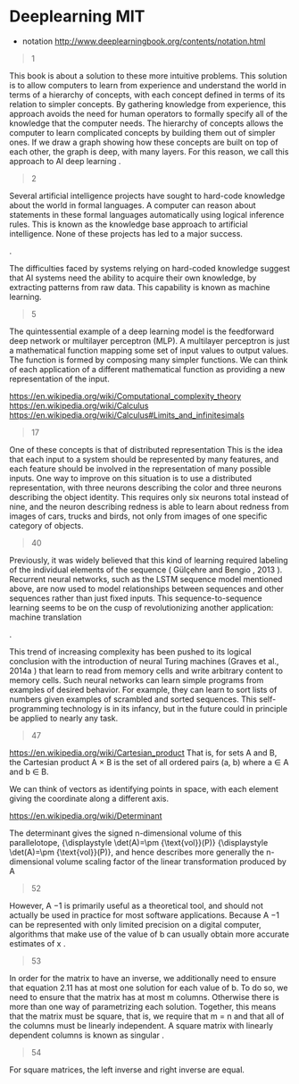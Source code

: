 # Deeplearning MIT 

* notation http://www.deeplearningbook.org/contents/notation.html

> 1

This book is about a solution to these more intuitive problems. This solution is
to allow computers to learn from experience and understand the world in terms of a
hierarchy of concepts, with each concept defined in terms of its relation to simpler
concepts. By gathering knowledge from experience, this approach avoids the need
for human operators to formally specify all of the knowledge that the computer
needs. The hierarchy of concepts allows the computer to learn complicated concepts
by building them out of simpler ones. If we draw a graph showing how these
concepts are built on top of each other, the graph is deep, with many layers. For
this reason, we call this approach to AI deep learning .


> 2

Several artificial intelligence projects have sought to hard-code knowledge about
the world in formal languages. A computer can reason about statements in these
formal languages automatically using logical inference rules. This is known as the
knowledge base approach to artificial intelligence. None of these projects has led
to a major success.

.

The difficulties faced by systems relying on hard-coded knowledge suggest
that AI systems need the ability to acquire their own knowledge, by extracting
patterns from raw data. This capability is known as machine learning.

> 5

The quintessential example of a deep learning model is the feedforward deep
network or multilayer perceptron (MLP). A multilayer perceptron is just a
mathematical function mapping some set of input values to output values. The
function is formed by composing many simpler functions. We can think of each
application of a different mathematical function as providing a new representation
of the input.



https://en.wikipedia.org/wiki/Computational_complexity_theory
https://en.wikipedia.org/wiki/Calculus
https://en.wikipedia.org/wiki/Calculus#Limits_and_infinitesimals

> 17

One of these concepts is that of distributed representation
This is the idea that each input to a system should be represented by
many features, and each feature should be involved in the representation of many
possible inputs.
One way to
improve on this situation is to use a distributed representation, with three neurons
describing the color and three neurons describing the object identity. This requires
only six neurons total instead of nine, and the neuron describing redness is able to
learn about redness from images of cars, trucks and birds, not only from images
of one specific category of objects.

> 40

Previously,
it was widely believed that this kind of learning required labeling of the individual
elements of the sequence ( Gülçehre and Bengio , 2013 ). Recurrent neural networks,
such as the LSTM sequence model mentioned above, are now used to model
relationships between sequences and other sequences rather than just fixed inputs.
This sequence-to-sequence learning seems to be on the cusp of revolutionizing
another application: machine translation

.

This trend of increasing complexity has been pushed to its logical conclusion
with the introduction of neural Turing machines (Graves et al., 2014a ) that learn
to read from memory cells and write arbitrary content to memory cells. Such
neural networks can learn simple programs from examples of desired behavior. For
example, they can learn to sort lists of numbers given examples of scrambled and
sorted sequences. This self-programming technology is in its infancy, but in the
future could in principle be applied to nearly any task.


> 47

https://en.wikipedia.org/wiki/Cartesian_product
That is, for sets A and B, the Cartesian product A × B is the set of all ordered pairs (a, b) where a ∈ A and b ∈ B. 

We can think of vectors as identifying points in space, with each element
giving the coordinate along a different axis.

https://en.wikipedia.org/wiki/Determinant

The determinant gives the signed n-dimensional volume of this parallelotope, {\displaystyle \det(A)=\pm {\text{vol}}(P)} {\displaystyle \det(A)=\pm {\text{vol}}(P)}, and hence describes more generally the n-dimensional volume scaling factor of the linear transformation produced by A


> 52

However, A −1 is primarily useful as a theoretical
tool, and should not actually be used in practice for most software applications.
Because A −1 can be represented with only limited precision on a digital computer,
algorithms that make use of the value of b can usually obtain more accurate
estimates of x .


> 53

In order for the matrix to have an inverse, we additionally need to ensure that
equation 2.11 has at most one solution for each value of b. To do so, we need to
ensure that the matrix has at most m columns. Otherwise there is more than one
way of parametrizing each solution.
Together, this means that the matrix must be square, that is, we require that
m = n and that all of the columns must be linearly independent. A square matrix
with linearly dependent columns is known as singular .


> 54

For square matrices, the left inverse and right inverse are equal.

